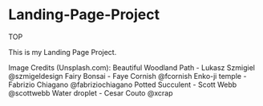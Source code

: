 # Landing-Page-Project
TOP

This is my Landing Page Project. 

Image Credits (Unsplash.com):
Beautiful Woodland Path - Lukasz Szmigiel @szmigeldesign
Fairy Bonsai - Faye Cornish @fcornish
Enko-ji temple - Fabrizio Chiagano @fabriziochiagano
Potted Succulent - Scott Webb @scottwebb
Water droplet - Cesar Couto @xcrap